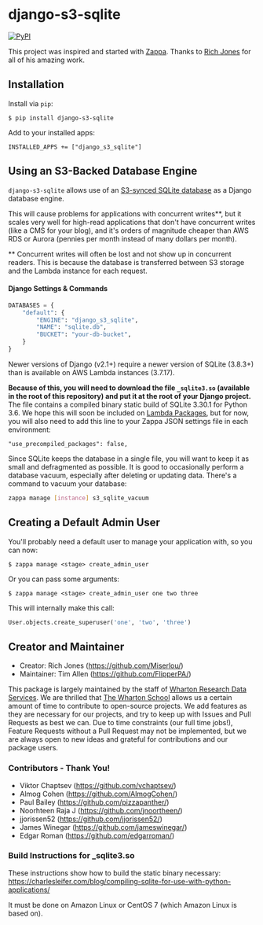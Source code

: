 # django-s3-sqlite

[![PyPI](https://img.shields.io/pypi/v/django-s3-sqlite.svg)](https://pypi.python.org/pypi/django-s3-sqlite)

This project was inspired and started with [Zappa](https://github.com/Miserlou/Zappa). Thanks to [Rich Jones](https://github.com/Miserlou) for all of his amazing work.

## Installation

Install via `pip`:
    
    $ pip install django-s3-sqlite

Add to your installed apps:

    INSTALLED_APPS += ["django_s3_sqlite"]

## Using an S3-Backed Database Engine

`django-s3-sqlite` allows use of an [S3-synced SQLite database](https://blog.zappa.io/posts/s3sqlite-a-serverless-relational-database) as a Django database engine.

This will cause problems for applications with concurrent writes**, but it scales very well for high-read applications that don't have concurrent writes (like a CMS for your blog), and it's orders of magnitude cheaper than AWS RDS or Aurora (pennies per month instead of many dollars per month).

** Concurrent writes will often be lost and not show up in concurrent readers. This is because the database is transferred between S3 storage and the Lambda instance for each request.

#### Django Settings & Commands

```python
DATABASES = {
    "default": {
        "ENGINE": "django_s3_sqlite",
        "NAME": "sqlite.db",
        "BUCKET": "your-db-bucket",
    }
}
```

Newer versions of Django (v2.1+) require a newer version of SQLite (3.8.3+) than is available on AWS Lambda instances (3.7.17).

**Because of this, you will need to download the file `_sqlite3.so` (available in the root of this repository) and put it at the root of your Django project.** The file contains a compiled binary static build of SQLite 3.30.1 for Python 3.6. We hope this will soon be included on [Lambda Packages](https://github.com/Miserlou/lambda-packages), but for now, you will also need to add this line to your Zappa JSON settings file in each environment:

```
"use_precompiled_packages": false,
```

Since SQLite keeps the database in a single file, you will want to keep it as small and defragmented as possible. It is good to occasionally perform a database vacuum, especially after deleting or updating data. There's a command to vacuum your database:

```bash
zappa manage [instance] s3_sqlite_vacuum
```

## Creating a Default Admin User 

You'll probably need a default user to manage your application with, so you can now:

    $ zappa manage <stage> create_admin_user

Or you can pass some arguments:
   
    $ zappa manage <stage> create_admin_user one two three

This will internally make this call:

```python
User.objects.create_superuser('one', 'two', 'three')
```

## Creator and Maintainer

* Creator: Rich Jones (https://github.com/Miserlou/)
* Maintainer: Tim Allen (https://github.com/FlipperPA/)

This package is largely maintained by the staff of [Wharton Research Data Services](https://wrds.wharton.upenn.edu/). We are thrilled that [The Wharton School](https://www.wharton.upenn.edu/) allows us a certain amount of time to contribute to open-source projects. We add features as they are necessary for our projects, and try to keep up with Issues and Pull Requests as best we can. Due to time constraints (our full time jobs!), Feature Requests without a Pull Request may not be implemented, but we are always open to new ideas and grateful for contributions and our package users.

### Contributors - Thank You!

* Viktor Chaptsev (https://github.com/vchaptsev/)
* Almog Cohen (https://github.com/AlmogCohen/)
* Paul Bailey (https://github.com/pizzapanther/)
* Noorhteen Raja J (https://github.com/jnoortheen/)
* jjorissen52 (https://github.com/jjorissen52/)
* James Winegar (https://github.com/jameswinegar/)
* Edgar Roman (https://github.com/edgarroman/)

### Build Instructions for _sqlite3.so

These instructions show how to build the static binary necessary: https://charlesleifer.com/blog/compiling-sqlite-for-use-with-python-applications/

It must be done on Amazon Linux or CentOS 7 (which Amazon Linux is based on).
